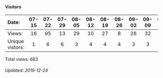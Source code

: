 #### Visitors
Date:   |         07-15   |       07-22   |       07-29   |       08-05   |       08-12   |       08-19   |       08-26   |       09-02   |       09-09  |  09-16  |  09-23  |  09-30  |  10-07  |  10-14  |  12-09  |  12-16  |  12-23
|:---   |:---:    |:---:  |:---:  |:---:  |:---:  |:---:  |:---:  |:---:  |:---:  |:---:  |:---:  |:---:  |:---:  |:---:  |:---:  |:---:  |:---:
Views:  |         16      |       95      |       13      |       29      |       10      |       27      |       8       |       26      |       32     |  3      |  20     |  7      |  120    |  81     |  50     |  13     |  133
Unique  vistors:  |       1       |       6       |       6       |       3       |       4       |       4       |       4       |       3       |      3  |      1  |      4  |      3  |      3  |      2  |      3  |      3  |      2

Total views: 683
###### Updated: 2019-12-24

